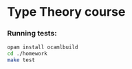 # Type Theory course

### Running tests:
```bash
opam install ocamlbuild
cd ./homework
make test
```
